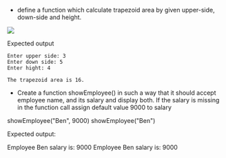 * define a function which calculate trapezoid area by given upper-side, down-side and height.

![](images/areaTrapezoid.svg)

Expected output

```
Enter upper side: 3
Enter down side: 5
Enter hight: 4

The trapezoid area is 16.
```
* Create a function showEmployee() in such a way that it should accept employee name, and its salary and display both. If the salary is missing in the function call assign default value 9000 to salary

showEmployee("Ben", 9000)
showEmployee("Ben")

Expected output:

Employee Ben salary is: 9000
Employee Ben salary is: 9000
